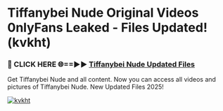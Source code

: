 # Tiffanybei Nude Original Videos 0nlyFans Leaked - Files Updated! (kvkht)

<h3>🔴 CLICK HERE 🌐==►► <a href="https://tinyurl.com/y5r63du9" rel="nofollow">Tiffanybei Nude Updated Files</a></h3>

Get Tiffanybei Nude and all content. Now you can access all videos and pictures of Tiffanybei Nude. New Updated Files 2025!

[![kvkht](https://i.imgur.com/UVo9nyh.gif)](https://tinyurl.com/y5r63du9)